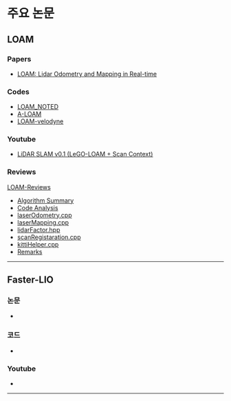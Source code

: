 # 주요 논문

## LOAM

### Papers 

* [LOAM: Lidar Odometry and Mapping in Real-time](http://www.roboticsproceedings.org/rss10/p07.pdf)

### Codes

* [LOAM_NOTED](https://github.com/cuitaixiang/LOAM_NOTED)
* [A-LOAM](https://github.com/HKUST-Aerial-Robotics/A-LOAM)
* [LOAM-velodyne](https://github.com/laboshinl/loam_velodyne)

### Youtube

* [LiDAR SLAM v0.1 (LeGO-LOAM + Scan Context)](https://www.youtube.com/watch?v=o4Vav4rEC20)

### Reviews

[LOAM-Reviews](paper-reviews/LOAM/README.md)

* [Algorithm Summary](./LOAM/loam-algorithm-summary/loam-algorithm-summary.md)
* [Code Analysis](./LOAM/loam-code-analysis/README.md)
* [laserOdometry.cpp](./LOAM/loam-code-analysis/laserOdometry.cpp.md)
* [laserMapping.cpp](./LOAM/loam-code-analysis/laserMapping.cpp.md)
* [lidarFactor.hpp](./LOAM/loam-code-analysis/lidarFactor.hpp.md)
* [scanRegistaration.cpp](./LOAM/loam-code-analysis/scanRegistration.cpp.md)
* [kittiHelper.cpp](./LOAM/loam-code-analysis/kittihelper.cpp.md)
* [Remarks](./LOAM/loam-code-analysis/remarks.md)

---

## Faster-LIO

### 논문

* 

### 코드

* 

### Youtube

* 

---